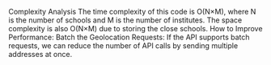 Complexity Analysis
 The time complexity of this code is  O(N×M), where  N is the number of schools and M is the number of institutes. The space complexity is also O(N×M) due to storing the close schools. How to Improve Performance:
  Batch the Geolocation Requests: If the API supports batch requests, we can reduce the number of API calls by sending multiple addresses at once.